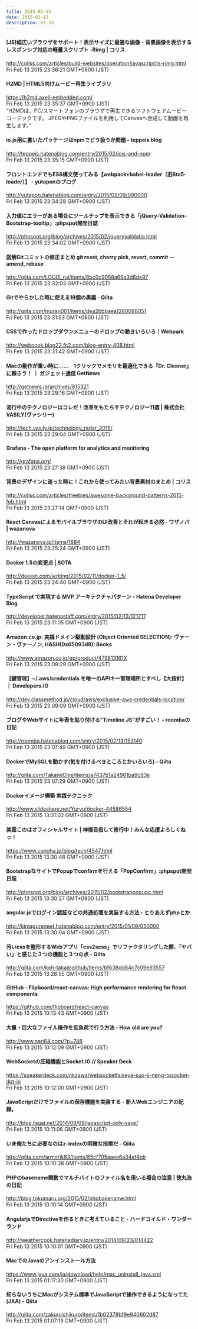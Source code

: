 ```yaml
---
title: 2015-02-13
date: 2015-02-13
description: B! 33
---
```


####   [JS]幅広いブラウザをサポート！表示サイズに最適な画像・背景画像を表示するレスポンシブ対応の軽量スクリプト -Rimg | コリス
http://coliss.com/articles/build-websites/operation/javascript/js-rimg.html<br>
Fri Feb 13 2015 23:36:21 GMT+0900 (JST)<br>


#### H2MD | HTML5向けムービー再生ライブラリ
https://h2md.axell-embedded.com/<br>
Fri Feb 13 2015 23:35:37 GMT+0900 (JST)<br>
“H2MDは、PC/スマートフォンのブラウザで再生できるソフトウェアムービーコーデックです。 JPEGやPNGファイルを利用してCanvasへ合成して動画を再生します。”


#### io.js用に書いたパッケージはnpmでどう扱うか問題 - teppeis blog
http://teppeis.hatenablog.com/entry/2015/02/iojs-and-npm<br>
Fri Feb 13 2015 23:35:15 GMT+0900 (JST)<br>


####  フロントエンドでもES6構文使ってみる【webpack+babel-loader（旧6to5-loader）】 - yutaponのブログ
http://yutapon.hatenablog.com/entry/2015/02/09/090000<br>
Fri Feb 13 2015 23:34:28 GMT+0900 (JST)<br>


#### 入力値にエラーがある場合にツールチップを表示できる「jQuery-Validation-Bootstrap-tooltip」:phpspot開発日誌
http://phpspot.org/blog/archives/2015/02/jqueryvalidatio.html<br>
Fri Feb 13 2015 23:34:02 GMT+0900 (JST)<br>


#### 図解Gitコミットの修正まとめ git reset, cherry pick, revert, commit --amend, rebase 
http://qiita.com/LOUIS_rui/items/8bc0c9058a69a3d6de97<br>
Fri Feb 13 2015 23:32:03 GMT+0900 (JST)<br>


#### Gitでやらかした時に使える19個の奥義 - Qiita
http://qiita.com/muran001/items/dea2bbbaea1260098051<br>
Fri Feb 13 2015 23:31:53 GMT+0900 (JST)<br>


####  CSSで作ったドロップダウンメニューのドロップの動きいろいろ｜Webpark
http://weboook.blog22.fc2.com/blog-entry-408.html<br>
Fri Feb 13 2015 23:31:42 GMT+0900 (JST)<br>


#### Macの動作が重い時に……　1クリックでメモリを最適化できる『Dr. Cleaner』に頼ろう！ ｜ ガジェット通信 GetNews
http://getnews.jp/archives/815321<br>
Fri Feb 13 2015 23:29:16 GMT+0900 (JST)<br>


#### 流行中のテクノロジーはコレだ！改革をもたらすテクノロジー11選 | 株式会社VASILY(ヴァシリー)
http://tech.vasily.jp/technology_radar_2015/<br>
Fri Feb 13 2015 23:29:04 GMT+0900 (JST)<br>


#### Grafana - The open platform for analytics and monitoring
http://grafana.org/<br>
Fri Feb 13 2015 23:27:38 GMT+0900 (JST)<br>


####   背景のデザインに迷った時に！これから使ってみたい背景素材のまとめ | コリス
http://coliss.com/articles/freebies/awesome-background-patterns-2015-feb.html<br>
Fri Feb 13 2015 23:27:14 GMT+0900 (JST)<br>


#### React CanvasによるモバイルブラウザのUI改善とそれが起きる必然 - ワザノバ | wazanova
http://wazanova.jp/items/1684<br>
Fri Feb 13 2015 23:25:24 GMT+0900 (JST)<br>


#### Docker 1.5の変更点 | SOTA
http://deeeet.com/writing/2015/02/11/docker-1_5/<br>
Fri Feb 13 2015 23:24:40 GMT+0900 (JST)<br>


#### TypeScript で実現する MVP アーキテクチャパターン - Hatena Developer Blog
http://developer.hatenastaff.com/entry/2015/02/13/121217<br>
Fri Feb 13 2015 23:11:05 GMT+0900 (JST)<br>


#### Amazon.co.jp: 実践ドメイン駆動設計 (Object Oriented SELECTION): ヴァーン・ヴァーノン, HASH(0x65093d8): Books
http://www.amazon.co.jp/gp/product/479813161X<br>
Fri Feb 13 2015 23:09:29 GMT+0900 (JST)<br>


#### 【鍵管理】~/.aws/credentials を唯一のAPIキー管理場所とすべし【大指針】 ｜ Developers.IO
http://dev.classmethod.jp/cloud/aws/exclusive-aws-credentials-location/<br>
Fri Feb 13 2015 23:09:09 GMT+0900 (JST)<br>


#### ブログやWebサイトに年表を貼り付ける”Timeline JS”がすごい！ - roombaの日記
http://roomba.hatenablog.com/entry/2015/02/13/153140<br>
Fri Feb 13 2015 23:07:49 GMT+0900 (JST)<br>


#### DockerでMySQLを動かす(気を付けるべきところとかいろいろ) - Qiita
http://qiita.com/TakamiChie/items/a7437b1a24961ba9c83e<br>
Fri Feb 13 2015 23:07:29 GMT+0900 (JST)<br>


#### Dockerイメージ構築 実践テクニック
http://www.slideshare.net/Yuryu/docker-44586554<br>
Fri Feb 13 2015 13:31:02 GMT+0900 (JST)<br>


#### 美雲このはオフィシャルサイト | 神様目指して修行中！みんな応援よろしくねっ！
https://www.conoha.jp/blog/tech/4547.html<br>
Fri Feb 13 2015 13:30:48 GMT+0900 (JST)<br>


#### BootstrapなサイトでPopupでconfirmを行える「PopConfirm」:phpspot開発日誌
http://phpspot.org/blog/archives/2015/02/bootstrappopupc.html<br>
Fri Feb 13 2015 13:30:27 GMT+0900 (JST)<br>


#### angular.jsでログイン認証などの共通処理を実装する方法 - とりあえずphpとか
http://kimagureneet.hatenablog.com/entry/2015/01/09/050000<br>
Fri Feb 13 2015 13:30:04 GMT+0900 (JST)<br>


#### 汚いcssを整形するWebアプリ「css2scss」でリファクタリングした際、「ヤバい」と感じた３つの機能と３つの点 - Qiita
http://qiita.com/koh-taka@github/items/bf638dd64c7c09e93557<br>
Fri Feb 13 2015 13:28:55 GMT+0900 (JST)<br>


#### GitHub - Flipboard/react-canvas: High performance <canvas> rendering for React components
https://github.com/flipboard/react-canvas<br>
Fri Feb 13 2015 10:13:43 GMT+0900 (JST)<br>


#### 大量・巨大なファイル操作を低負荷で行う方法 - How old are you?
http://www.nari64.com/?p=748<br>
Fri Feb 13 2015 10:12:09 GMT+0900 (JST)<br>


#### WebSocketの圧縮機能とSocket.IO // Speaker Deck
https://speakerdeck.com/nkzawa/websocketfalseya-suo-ji-neng-tosocket-dot-io<br>
Fri Feb 13 2015 10:12:00 GMT+0900 (JST)<br>


####   JavaScriptだけでファイルの保存機能を実装する - 新人Webエンジニアの記録。
http://blog.fagai.net/2014/08/09/javascript-only-save/<br>
Fri Feb 13 2015 10:11:06 GMT+0900 (JST)<br>


#### いま俺たちに必要なのはz-indexの明確な指標だ - Qiita
http://qiita.com/armorik83/items/85cf705aaee6a34af4bb<br>
Fri Feb 13 2015 10:10:38 GMT+0900 (JST)<br>


#### PHPのbasename関数でマルチバイトのファイル名を用いる場合の注意 | 徳丸浩の日記
http://blog.tokumaru.org/2015/02/phpbasename.html<br>
Fri Feb 13 2015 10:10:14 GMT+0900 (JST)<br>


#### AngularjsでDirectiveを作るときに考えていること - ハードコイルド・ワンダーランド
http://weathercook.hatenadiary.jp/entry/2014/09/23/014422<br>
Fri Feb 13 2015 10:10:01 GMT+0900 (JST)<br>


#### MacでのJavaのアンインストール方法
https://www.java.com/ja/download/help/mac_uninstall_java.xml<br>
Fri Feb 13 2015 01:17:30 GMT+0900 (JST)<br>


#### 知らないうちにMacがシステム標準でJavaScriptで操作できるようになってた (JXA) - Qiita
http://qiita.com/zakuroishikuro/items/1b02378bf9e940602d87<br>
Fri Feb 13 2015 01:07:19 GMT+0900 (JST)<br>


